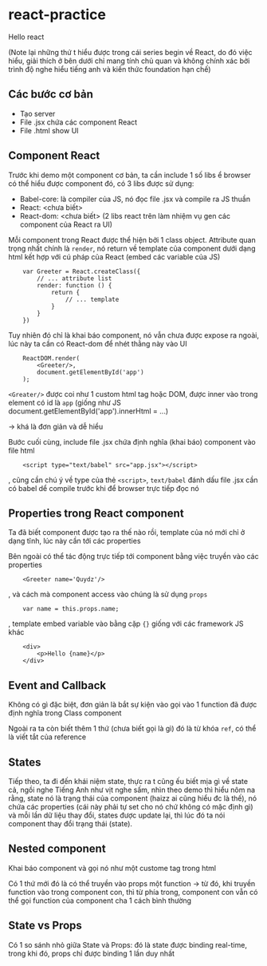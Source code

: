 # react-practice
Hello react

(Note lại những thứ t hiểu được trong cái series begin về React, do đó
việc hiểu, giải thích ở bên dưới chỉ mang tính chủ quan và không chính xác
bởi trình độ nghe hiểu tiếng anh và kiến thức foundation hạn chế)

## Các bước cơ bản

* Tạo server
* File .jsx chứa các component React
* File .html show UI

## Component React

Trước khi demo một component cơ bản, ta cần include 1 số libs ể browser
có thể hiểu được component đó, có 3 libs được sử dụng:

* Babel-core: là compiler của JS, nó đọc file .jsx và compile ra JS thuần
* React: <chưa biết>
* React-dom: <chưa biết>
(2 libs react trên làm nhiệm vụ gen các component của React ra UI)

Mỗi component trong React được thể hiện bởi 1 class object. Attribute
quan trọng nhất chính là `render`, nó return về template của component
dưới dạng html kết hợp với cú pháp của React (embed các variable của JS)

```
    var Greeter = React.createClass({
        // ... attribute list
        render: function () {
            return {
                // ... template
            }
        }
    })
```

Tuy nhiên đó chỉ là khai báo component, nó vẫn chưa được expose ra ngoài,
lúc này ta cần có React-dom để nhét thằng này vào UI

```
    ReactDOM.render(
        <Greeter/>,
        document.getElementById('app')
    );
```

`<Greater/>` được coi như 1 custom html tag hoặc DOM, được inner vào trong
element có id là `app` (giống như JS document.getElementById('app').innerHtml = ...)

-> khá là đơn giản và dễ hiểu


Bước cuối cùng, include file .jsx chứa định nghĩa (khai báo) component
vào file html

```
    <script type="text/babel" src="app.jsx"></script>
```

, cũng cần chú ý về type của thẻ `<script>`, `text/babel` đánh dấu file
.jsx cần có babel dể compile trước khi để browser trực tiếp đọc nó

## Properties trong React component

Ta đã biết component được tạo ra thế nào rồi, template của nó mới chỉ ở
dạng tĩnh, lúc này cần tới các properties

Bên ngoài có thể tác động trực tiếp tới component bằng việc truyền vào
các properties

```
    <Greeter name='Quydz'/>
```

, và cách mà component access vào chúng là sử dụng `props`

```
    var name = this.props.name;
```

, template embed variable vào bằng cặp `{}` giống với các framework JS khác

```
    <div>
        <p>Hello {name}</p>
    </div>
```

## Event and Callback

Không có gì đặc biệt, đơn giản là bắt sự kiện vào gọi vào 1 function đã
được định nghĩa trong Class component

Ngoài ra ta còn biết thêm 1 thứ (chưa biết gọi là gì) đó là từ khóa `ref`,
có thể là viết tắt của reference

## States

Tiếp theo, ta đi đến khái niệm state, thực ra t cũng ếu biết mịa gì về state
cả, ngồi nghe Tiếng Anh như vịt nghe sấm, nhìn theo demo thì hiểu nôm na
rằng, state nó là trạng thái của component (haizz ai cũng hiểu đc là thế),
nó chứa các properties (cái này phải tự set cho nó chứ không có mặc định gì)
và mỗi lần dữ liệu thay đổi, states được update lại, thì lúc đó ta nói
component thay đổi trạng thái (state).

## Nested component

Khai báo component và gọi nó như một custome tag trong html

Có 1 thứ mới đó là có thể truyền vào props một function -> từ đó, khi
truyền function vào trong component con, thì từ phía trong, component con
vẫn có thể gọi function của component cha 1 cách bình thường

## State vs Props

Có 1 so sánh nhỏ giữa State và Props: đó là state được binding real-time,
trong khi đó, props chỉ được binding 1 lần duy nhất

